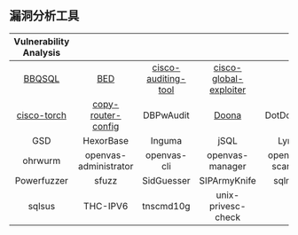 ## 漏洞分析工具

|Vulnerability Analysis||||||
|:-:|:-:|:-:|:-:|:-:|:-:|
|[BBQSQL](BBQSQL.md)|[BED](BED.md)|[cisco-auditing-tool](cisco-auditing-tool.md)|[cisco-global-exploiter](cisco-global-exploiter.md)||[cisco-ocs](cisco-ocs.md)|
|[cisco-torch](cisco-torch.md)|[copy-router-config](copy-router-config,md)|DBPwAudit|[Doona](Doona.md)|DotDotPwn|Greenbone Security Assistant|
|GSD|HexorBase|Inguma|jSQL|Lynis|Nmap|
|ohrwurm|openvas-administrator|openvas-cli|openvas-manager|openvas-scanner|Oscanner|
|Powerfuzzer|sfuzz|SidGuesser|SIPArmyKnife|sqlmap|Sqlninja|
|sqlsus|THC-IPV6|tnscmd10g|unix-privesc-check||Yersinia|

